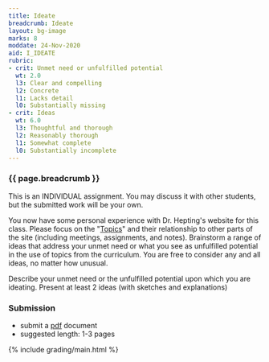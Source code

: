 ```yaml
---
title: Ideate
breadcrumb: Ideate
layout: bg-image
marks: 8
moddate: 24-Nov-2020
aid: I_IDEATE
rubric:
- crit: Unmet need or unfulfilled potential
  wt: 2.0
  l3: Clear and compelling
  l2: Concrete
  l1: Lacks detail
  l0: Substantially missing
- crit: Ideas
  wt: 6.0
  l3: Thoughtful and thorough
  l2: Reasonably thorough
  l1: Somewhat complete
  l0: Substantially incomplete
---
```

### {{ page.breadcrumb }}

This is an INDIVIDUAL assignment. You may discuss it with other students, but the submitted work will be your own.

You now have some personal experience with Dr. Hepting's website for this class. Please focus on the "<a href="http://www2.cs.uregina.ca/~hepting/teaching/CS-428+828/?type=current">Topics</a>" and their relationship to other parts of the site (including meetings, assignments, and notes). Brainstorm a range of ideas that address your unmet need or what you see as unfulfilled potential in the use of topics from the curriculum. You are free to consider any and all ideas, no matter how unusual.

Describe your unmet need or the unfulfilled potential upon which you are ideating. Present at least 2 ideas (with sketches and explanations)

### Submission

* submit a [pdf](https://en.wikipedia.org/wiki/PDF) document
* suggested length: 1-3 pages

{% include grading/main.html %}
